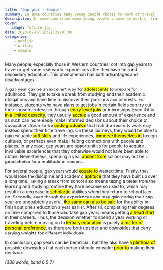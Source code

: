 ```yaml
---
title: "Gap year - Sample"
summary: In some countries many young people choose to work or travel for a year between finishing high school and starting university studies. Discuss the advantages and disadvantages. (Social)
description: In some countries many young people choose to work or travel for a year between finishing high school and starting university studies. Discuss the advantages and disadvantages. (Social)
cover:
   image: feature.jpg
date: 2023-02-07T16:21:29+07:00
categories:
    - english
    - writing
    - sample
---
```


Many people, especially those in Western countries, opt into gap years to travel or get some real-world experiences after they have finished secondary education. This phenomenon has both advantages and disadvantages.

A gap year can be an excellent way for <mark>adolescents</mark> to prepare for adulthood. They get to take a break from studying and their academic obligations and have time to discover their passions and interests. For instance, students who have plans to get jobs in certain fields can try out their chosen profession through <mark>entry-level jobs</mark> or internships. Even if it is <mark>in a limited capacity</mark>, they usually <mark>accrue</mark> a good amount of experience and as such can more easily make informed decisions about their choice of occupation. Soon-to-be <mark>undergraduates</mark> that lack the desire to work may instead spend their time travelling. On these journeys, they would be able to gain valuable <mark>soft skills</mark> and life experiences, <mark>immerse themselves in</mark> foreign cultures, or perhaps even make lifelong connections with people and places. In any case, gap years are opportunities for people to acquire invaluable experiences that they otherwise would not have been able to obtain. Nevertheless, spending a year <mark>absent from</mark> school may not be a good choice for a multitude of reasons.

For several people, gap years would <mark>equate to</mark> wasted time. Firstly, they would lose the discipline and academic <mark>aptitude</mark> that they have built up over a long time. Taking a break from school also means taking a break from the learning and studying routine they have become so used to, which may result in a decrease in <mark>scholastic</mark> abilities when they return to school later on. Secondly, even though the experiences one may gain during their gap year are undoubtedly useful, <mark>the same can also be said</mark> for the ability to finish out one's education a year earlier. After all, completing their degrees on time compared to those who take gap years means getting <mark>a head start</mark> in their careers. Thus, the decision whether to spend a year working or travelling before moving on to <mark>tertiary education</mark> is purely <mark>a matter of personal preference</mark>, as there are both upsides and downsides that carry varying weights for different individuals.

In conclusion, gap years can be beneficial, but they also have <mark>a plethora of</mark> possible downsides that each person should consider <mark>prior to</mark> making their decision.

*(388 words, band 6.5-7)*